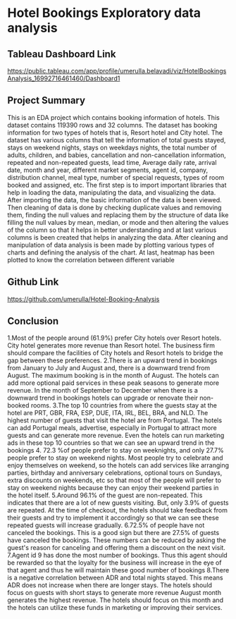 # Hotel Bookings Exploratory data analysis

## Tableau Dashboard Link
https://public.tableau.com/app/profile/umerulla.belavadi/viz/HotelBookingsAnalysis_16992716461460/Dashboard1

## Project Summary
This is an EDA project which contains booking information of hotels. This dataset contains 119390 rows and 32 columns. The dataset has booking information for two types of hotels that is, Resort hotel and City hotel. The dataset has various columns that tell the information of total guests stayed, stays on weekend nights, stays on weekdays nights, the total number of adults, children, and babies, cancellation and non-cancellation information, repeated and non-repeated guests, lead time, Average daily rate, arrival date, month and year, different market segments, agent id, company, distribution channel, meal type, number of special requests, types of room booked and assigned, etc. The first step is to import important libraries that help in loading the data, manipulating the data, and visualizing the data. After importing the data, the basic information of the data is been viewed. Then cleaning of data is done by checking duplicate values and removing them, finding the null values and replacing them by the structure of data like filling the null values by mean, median, or mode and then altering the values of the column so that it helps in better understanding and at last various columns is been created that helps in analyzing the data. After cleaning and manipulation of data analysis is been made by plotting various types of charts and defining the analysis of the chart. At last, heatmap has been plotted to know the correlation between different variable

## Github Link
https://github.com/umerulla/Hotel-Booking-Analysis

## Conclusion
1.Most of the people around (61.9%) prefer City hotels over Resort hotels. City hotel generates more revenue than Resort hotel. The business firm should compare the facilities of City hotels and Resort hotels to bridge the gap between these preferences.
2.There is an upward trend in bookings from January to July and August and, there is a downward trend from August. The maximum booking is in the month of August. The hotels can add more optional paid services in these peak seasons to generate more revenue. In the month of September to December when there is a downward trend in bookings hotels can upgrade or renovate their non-booked rooms.
3.The top 10 countries from where the guests stay at the hotel are PRT, GBR, FRA, ESP, DUE, ITA, IRL, BEL, BRA, and NLD. The highest number of guests that visit the hotel are from Portugal. The hotels can add Portugal meals, advertise, especially in Portugal to attract more guests and can generate more revenue. Even the hotels can run marketing ads in these top 10 countries so that we can see an upward trend in the bookings
4. 72.3 %of people prefer to stay on weeknights, and only 27.7% people prefer to stay on weekend nights. Most people try to celebrate and enjoy themselves on weekend, so the hotels can add services like arranging parties, birthday and anniversary celebrations, optional tours on Sundays, extra discounts on weekends, etc so that most of the people will prefer to stay on weekend nights because they can enjoy their weekend parties in the hotel itself.
5.Around 96.1% of the guest are non-repeated. This indicates that there are a lot of new guests visiting. But, only 3.9% of guests are repeated. At the time of checkout, the hotels should take feedback from their guests and try to implement it accordingly so that we can see these repeated guests will increase gradually.
6.72.5% of people have not canceled the bookings. This is a good sign but there are 27.5% of guests have canceled the bookings. These numbers can be reduced by asking the guest's reason for canceling and offering them a discount on the next visit.
7.Agent id 9 has done the most number of bookings. Thus this agent should be rewarded so that the loyalty for the business will increase in the eye of that agent and thus he will maintain these good number of bookings
8.There is a negative correlation between ADR and total nights stayed. This means ADR does not increase when there are longer stays. The hotels should focus on guests with short stays to generate more revenue
August month generates the highest revenue. The hotels should focus on this month and the hotels can utilize these funds in marketing or improving their services.
